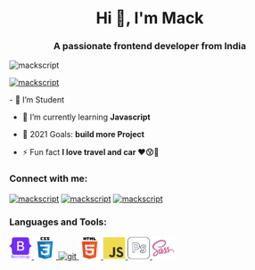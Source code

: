 <h1 align="center">Hi 👋, I'm Mack</h1>
<h3 align="center">A passionate frontend developer from India</h3>

<p align="left"> <img src="https://komarev.com/ghpvc/?username=mackscript&label=Profile%20views&color=0e75b6&style=flat" alt="mackscript" /> </p>

<p align="left"> <a href="https://twitter.com/mackscript" target="blank"><img src="https://img.shields.io/twitter/follow/mackscript?logo=twitter&style=for-the-badge" alt="mackscript" /></a> </p>
- 🔭 I’m Student

- 🌱 I’m currently learning **Javascript**

- 🥅 2021 Goals: **build more Project**

- ⚡ Fun fact **I love travel and car ❤😗🚗**

<h3 align="left">Connect with me:</h3>
<p align="left">
<a href="https://twitter.com/mackscript" target="blank"><img align="center" src="https://cdn.jsdelivr.net/npm/simple-icons@3.0.1/icons/twitter.svg" alt="mackscript" height="30" width="40" /></a>
<a href="https://fb.com/mackscript" target="blank"><img align="center" src="https://cdn.jsdelivr.net/npm/simple-icons@3.0.1/icons/facebook.svg" alt="mackscript" height="30" width="40" /></a>
<a href="https://instagram.com/mackscript" target="blank"><img align="center" src="https://cdn.jsdelivr.net/npm/simple-icons@3.0.1/icons/instagram.svg" alt="mackscript" height="30" width="40" /></a>
</p>

<h3 align="left">Languages and Tools:</h3>
<p align="left"> <a href="https://getbootstrap.com" target="_blank"> <img src="https://raw.githubusercontent.com/devicons/devicon/master/icons/bootstrap/bootstrap-plain-wordmark.svg" alt="bootstrap" width="40" height="40"/> </a> <a href="https://www.w3schools.com/css/" target="_blank"> <img src="https://raw.githubusercontent.com/devicons/devicon/master/icons/css3/css3-original-wordmark.svg" alt="css3" width="40" height="40"/> </a> <a href="https://git-scm.com/" target="_blank"> <img src="https://www.vectorlogo.zone/logos/git-scm/git-scm-icon.svg" alt="git" width="40" height="40"/> </a> <a href="https://www.w3.org/html/" target="_blank"> <img src="https://raw.githubusercontent.com/devicons/devicon/master/icons/html5/html5-original-wordmark.svg" alt="html5" width="40" height="40"/> </a> <a href="https://developer.mozilla.org/en-US/docs/Web/JavaScript" target="_blank"> <img src="https://raw.githubusercontent.com/devicons/devicon/master/icons/javascript/javascript-original.svg" alt="javascript" width="40" height="40"/> </a> <a href="https://www.photoshop.com/en" target="_blank"> <img src="https://raw.githubusercontent.com/devicons/devicon/master/icons/photoshop/photoshop-line.svg" alt="photoshop" width="40" height="40"/> </a> <a href="https://sass-lang.com" target="_blank"> <img src="https://raw.githubusercontent.com/devicons/devicon/master/icons/sass/sass-original.svg" alt="sass" width="40" height="40"/> </a> </p>

